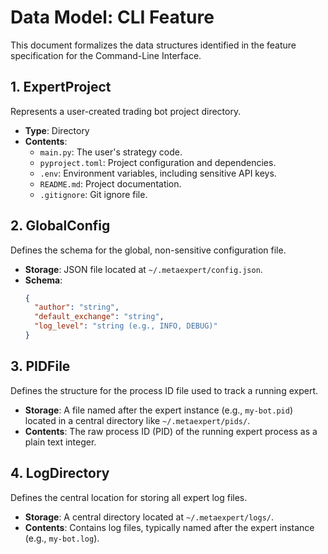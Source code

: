 # Data Model: CLI Feature

This document formalizes the data structures identified in the feature specification for the Command-Line Interface.

## 1. ExpertProject

Represents a user-created trading bot project directory.

- **Type**: Directory
- **Contents**:
    - `main.py`: The user's strategy code.
    - `pyproject.toml`: Project configuration and dependencies.
    - `.env`: Environment variables, including sensitive API keys.
    - `README.md`: Project documentation.
    - `.gitignore`: Git ignore file.

## 2. GlobalConfig

Defines the schema for the global, non-sensitive configuration file.

- **Storage**: JSON file located at `~/.metaexpert/config.json`.
- **Schema**:
    ```json
    {
      "author": "string",
      "default_exchange": "string",
      "log_level": "string (e.g., INFO, DEBUG)"
    }
    ```

## 3. PIDFile

Defines the structure for the process ID file used to track a running expert.

- **Storage**: A file named after the expert instance (e.g., `my-bot.pid`) located in a central directory like `~/.metaexpert/pids/`.
- **Contents**: The raw process ID (PID) of the running expert process as a plain text integer.

## 4. LogDirectory

Defines the central location for storing all expert log files.

- **Storage**: A central directory located at `~/.metaexpert/logs/`.
- **Contents**: Contains log files, typically named after the expert instance (e.g., `my-bot.log`).
